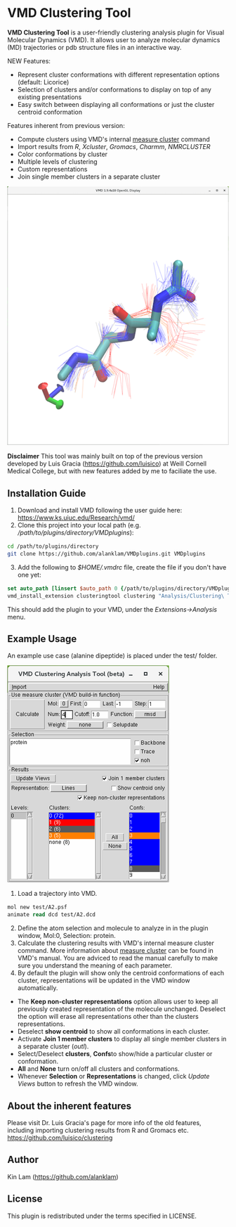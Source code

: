 VMD Clustering Tool
=====

**VMD Clustering Tool** is a user-friendly clustering analysis plugin for Visual Molecular Dynamics (VMD). It allows user to analyze molecular dynamics (MD) trajectories or pdb structure files in an interactive way.

NEW Features:
* Represent cluster conformations with different representation options (default: Licorice)
* Selection of clusters and/or conformations to display on top of any existing presentations
* Easy switch between displaying all conformations or just the cluster centroid conformation

Features inherent from previous version:
* Compute clusters using VMD's internal [measure cluster](https://www.ks.uiuc.edu/Research/vmd/current/ug/node138.html) command
* Import results from *R*, *Xcluster*, *Gromacs*, *Charmm*, *NMRCLUSTER*
* Color conformations by cluster
* Multiple levels of clustering
* Custom representations
* Join single member clusters in a separate cluster

![VMD screen shot](VMD.png)

**Disclaimer**
This tool was mainly built on top of the previous version developed by Luis Gracia (https://github.com/luisico) at Weill Cornell Medical College, but with new features added by me to faciliate the use.

## Installation Guide

1. Download and install VMD following the user guide here: https://www.ks.uiuc.edu/Research/vmd/
2. Clone this project into your local path (e.g. */path/to/plugins/directory/VMDplugins*):
```sh
cd /path/to/plugins/directory
git clone https://github.com/alanklam/VMDplugins.git VMDplugins
```

3. Add the following to *$HOME/.vmdrc* file, create the file if you don't have one yet:
```tcl
set auto_path [linsert $auto_path 0 {/path/to/plugins/directory/VMDplugins}]
vmd_install_extension clusteringtool clustering "Analysis/Clustering\ Tool"
```
This should add the plugin to your VMD, under the *Extensions->Analysis* menu.

## Example Usage

An example use case (alanine dipeptide) is placed under the test/ folder.

![VMD Clustering Tool interface](clusteringtool1.png?raw=true)

1. Load a trajectory into VMD.
```tcl
mol new test/A2.psf
animate read dcd test/A2.dcd
```
2. Define the atom selection and molecule to analyze in in the plugin window, Mol:0, Selection: protein.
3. Calculate the clustering results with VMD's internal measure cluster command. More information about [measure cluster](http://www.ks.uiuc.edu/Research/vmd/current/ug/node136.html) can be found in VMD's manual. You are adviced to read the manual carefully to make sure you understand the meaning of each parameter. 
4. By default the plugin will show only the centroid conformations of each cluster, representations will be updated in the VMD window automatically.
  * The **Keep non-cluster representations** option allows user to keep all previously created representation of the molecule unchanged. Deselect the option will erase all representations other than the clusters representations.
  * Deselect **show centroid** to show all conformations in each cluster.
  * Activate **Join 1 member clusters** to display all single member clusters in a separate cluster (*outl*).
  * Select/Deselect **clusters**, **Confs**to show/hide a particular cluster or conformation.
  * **All** and **None** turn on/off all clusters and conformations. 
  * Whenever **Selection** or **Representations** is changed, click *Update Views* button to refresh the VMD window.

## About the inherent features
Please visit Dr. Luis Gracia's page for more info of the old features, including importing clustering results from R and Gromacs etc.
https://github.com/luisico/clustering

## Author
Kin Lam (https://github.com/alanklam)


## License
This plugin is redistributed under the terms specified in LICENSE.
